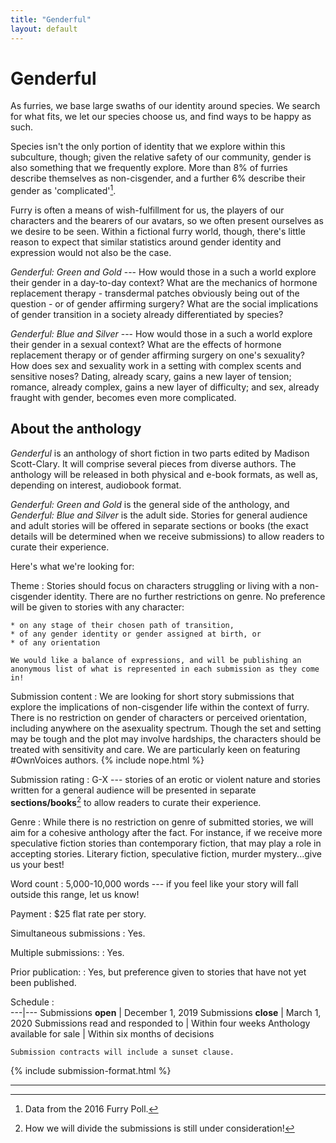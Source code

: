 ```yaml
---
title: "Genderful"
layout: default
---
```


# Genderful

As furries, we base large swaths of our identity around species. We search for what fits, we let our species choose us, and find ways to be happy as such.

Species isn't the only portion of identity that we explore within this subculture, though; given the relative safety of our community, gender is also something that we frequently explore. More than 8% of furries describe themselves as non-cisgender, and a further 6% describe their gender as 'complicated'[^ref1].

Furry is often a means of wish-fulfillment for us, the players of our characters and the bearers of our avatars, so we often present ourselves as we desire to be seen. Within a fictional furry world, though, there's little reason to expect that similar statistics around gender identity and expression would not also be the case.

*Genderful: Green and Gold* --- How would those in a such a world explore their gender in a day-to-day context? What are the mechanics of hormone replacement therapy - transdermal patches obviously being out of the question - or of gender affirming surgery? What are the social implications of gender transition in a society already differentiated by species?

*Genderful: Blue and Silver* --- How would those in a such a world explore their gender in a sexual context? What are the effects of hormone replacement therapy or of gender affirming surgery on one's sexuality? How does sex and sexuality work in a setting with complex scents and sensitive noses? Dating, already scary, gains a new layer of tension; romance, already complex, gains a new layer of difficulty; and sex, already fraught with gender, becomes even more complicated.

## About the anthology

*Genderful* is an anthology of short fiction in two parts edited by Madison Scott-Clary. It will comprise several pieces from diverse authors. The anthology will be released in both physical and e-book formats, as well as, depending on interest, audiobook format.

*Genderful: Green and Gold* is the general side of the anthology, and *Genderful: Blue and Silver* is the adult side. Stories for general audience and adult stories will be offered in separate sections or books (the exact details will be determined when we receive submissions) to allow readers to curate their experience.

Here's what we're looking for:

Theme
:   Stories should focus on characters struggling or living with a non-cisgender identity. There are no further restrictions on genre. No preference will be given to stories with any character:

    * on any stage of their chosen path of transition,
    * of any gender identity or gender assigned at birth, or
    * of any orientation

    We would like a balance of expressions, and will be publishing an anonymous list of what is represented in each submission as they come in!

Submission content
:   We are looking for short story submissions that explore the implications of non-cisgender life within the context of furry. There is no restriction on gender of characters or perceived orientation, including anywhere on the asexuality spectrum. Though the set and setting may be tough and the plot may involve hardships, the characters should be treated with sensitivity and care. We are particularly keen on featuring #OwnVoices authors.
    {% include nope.html %}

Submission rating
:   G-X --- stories of an erotic or violent nature and stories written for a general audience will be presented in separate **sections/books**[^ref2] to allow readers to curate their experience.

Genre
:   While there is no restriction on genre of submitted stories, we will aim for a cohesive anthology after the fact. For instance, if we receive more speculative fiction stories than contemporary fiction, that may play a role in accepting stories. Literary fiction, speculative fiction, murder mystery...give us your best!

Word count
:   5,000-10,000 words --- if you feel like your story will fall outside this range, let us know!

Payment
:   $25 flat rate per story.

Simultaneous submissions
:   Yes.

Multiple submissions:
:   Yes.

Prior publication:
:   Yes, but preference given to stories that have not yet been published.

Schedule
:  
    ---|---
    Submissions **open** | December 1, 2019
    Submissions **close** | March 1, 2020
    Submissions read and responded to | Within four weeks
    Anthology available for sale | Within six months of decisions

    Submission contracts will include a sunset clause.

{% include submission-format.html %}

-----

[^ref1]: Data from the 2016 Furry Poll.

[^ref2]: How we will divide the submissions is still under consideration!
